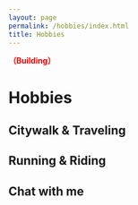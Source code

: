 ```yaml
---
layout: page
permalink: /hobbies/index.html
title: Hobbies
---
```

 **<font color='red'> （Building） </font>**
# Hobbies

## Citywalk & Traveling


## Running & Riding


## Chat with me


